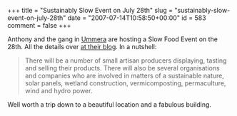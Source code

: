 +++
title = "Sustainably Slow Event on July 28th"
slug = "sustainably-slow-event-on-july-28th"
date = "2007-07-14T10:58:50+00:00"
id = 583
comment = false
+++

Anthony and the gang in [Ummera](http://www.ummera.com/) are hosting a Slow Food Event on the 28th. All the details over [at their blog](http://www.ummera.com/wordpress/?p=80). In a nutshell:

> There will be a number of small artisan producers displaying, tasting and selling their products. There will also be several organisations and companies who are involved in matters of a sustainable nature, solar panels, wetland construction, vermicomposting, permaculture, wind and hydro power.

Well worth a trip down to a beautiful location and a fabulous building.
